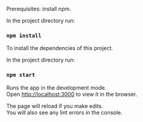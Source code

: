 Prerequisites: install npm.

In the project directory run:

### `npm install`

To install the dependencies of this project.

In the project directory run:

### `npm start`

Runs the app in the development mode.\
Open [http://localhost:3000](http://localhost:3000) to view it in the browser.

The page will reload if you make edits.\
You will also see any lint errors in the console.
